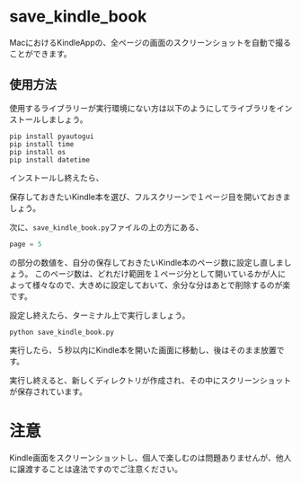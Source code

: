 # save_kindle_book

MacにおけるKindleAppの、全ページの画面のスクリーンショットを自動で撮ることができます。


## 使用方法

使用するライブラリーが実行環境にない方は以下のようにしてライブラリをインストールしましょう。

```
pip install pyautogui
pip install time
pip install os
pip install datetime
```
インストールし終えたら、

保存しておきたいKindle本を選び、フルスクリーンで１ページ目を開いておきましょう。

次に、`save_kindle_book.py`ファイルの上の方にある、

```py
page = 5
```
の部分の数値を、自分の保存しておきたいKindle本のページ数に設定し直しましょう。
このページ数は、どれだけ範囲を１ページ分として開いているかが人によって様々なので、大きめに設定しておいて、余分な分はあとで削除するのが楽です。

設定し終えたら、ターミナル上で実行しましょう。

```
python save_kindle_book.py
```

実行したら、５秒以内にKindle本を開いた画面に移動し、後はそのまま放置です。

実行し終えると、新しくディレクトリが作成され、その中にスクリーンショットが保存されています。

# 注意
Kindle画面をスクリーンショットし、個人で楽しむのは問題ありませんが、他人に譲渡することは違法ですのでご注意ください。
